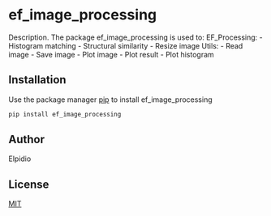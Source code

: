 # ef_image_processing

Description. 
The package ef_image_processing is used to:
	EF_Processing:
		- Histogram matching
		- Structural similarity
		- Resize image
	Utils:
		- Read image
		- Save image
		- Plot image
		- Plot result
		- Plot histogram

## Installation

Use the package manager [pip](https://pip.pypa.io/en/stable/) to install ef_image_processing

```bash
pip install ef_image_processing
```

## Author
Elpidio

## License
[MIT](https://choosealicense.com/licenses/mit/)